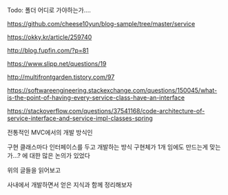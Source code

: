 
Todo: 폴더 어디로 가야하는가....




https://github.com/cheese10yun/blog-sample/tree/master/service

https://okky.kr/article/259740

http://blog.fupfin.com/?p=81

https://www.slipp.net/questions/19

http://multifrontgarden.tistory.com/97

https://softwareengineering.stackexchange.com/questions/150045/what-is-the-point-of-having-every-service-class-have-an-interface

https://stackoverflow.com/questions/37541168/code-architecture-of-service-interface-and-service-impl-classes-spring




전통적인 MVC에서의 개발 방식인

구현 클래스마다 인터페이스를 두고 개발하는 방식
구현체가 1개 임에도 만드는게 맞는가...?
에 대한 많은 논의가 있었다


위의 글들을 읽어보고

사내에서 개발하면서 얻은 지식과 함께 정리해보자














